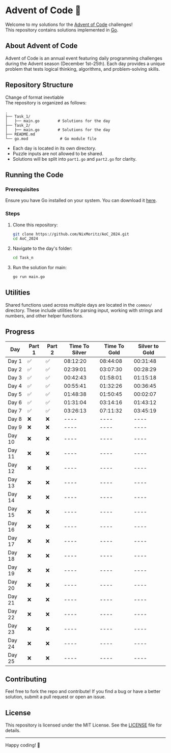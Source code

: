 # Advent of Code 🎄

Welcome to my solutions for the [Advent of Code](https://adventofcode.com/) challenges!  
This repository contains solutions implemented in [Go](https://golang.org/).

## About Advent of Code

Advent of Code is an annual event featuring daily programming challenges during the Advent season (December 1st–25th). Each day provides a unique problem that tests logical thinking, algorithms, and problem-solving skills.

## Repository Structure

Change of format inevtiable  
The repository is organized as follows:

```
.
├── Task_1/
│   ├── main.go        # Solutions for the day
├── Task_2/
│   ├── main.go        # Solutions for the day
├── README.md
└── go.mod              # Go module file
```

- Each day is located in its own directory.
- Puzzle inputs are not allowed to be shared.
- Solutions will be split into `part1.go` and `part2.go` for clarity.

## Running the Code

### Prerequisites

Ensure you have Go installed on your system. You can download it [here](https://golang.org/dl/).

### Steps

1. Clone this repository:

   ```bash
   git clone https://github.com/NixMoritz/AoC_2024.git
   cd AoC_2024
   ```

2. Navigate to the day's folder:

   ```bash
   cd Task_n
   ```

3. Run the solution for main:
   ```bash
   go run main.go
   ```

## Utilities

Shared functions used across multiple days are located in the `common/` directory. These include utilities for parsing input, working with strings and numbers, and other helper functions.

## Progress

| Day    | Part 1 | Part 2 | Time To Silver | Time To Gold | Silver to Gold |
| ------ | ------ | ------ | -------------- | ------------ | -------------- |
| Day 1  | ✅     | ✅     | 08:12:20       | 08:44:08     | 00:31:48       |
| Day 2  | ✅     | ✅     | 02:39:01       | 03:07:30     | 00:28:29       |
| Day 3  | ✅     | ✅     | 00:42:43       | 01:58:01     | 01:15:18       |
| Day 4  | ✅     | ✅     | 00:55:41       | 01:32:26     | 00:36:45       |
| Day 5  | ✅     | ✅     | 01:48:38       | 01:50:45     | 00:02:07       |
| Day 6  | ✅     | ✅     | 01:31:04       | 03:14:16     | 01:43:12       |
| Day 7  | ✅     | ✅     | 03:26:13       | 07:11:32     | 03:45:19       |
| Day 8  | ❌     | ❌     | ----           | ----         | ----           |
| Day 9  | ❌     | ❌     | ----           | ----         | ----           |
| Day 10 | ❌     | ❌     | ----           | ----         | ----           |
| Day 11 | ❌     | ❌     | ----           | ----         | ----           |
| Day 12 | ❌     | ❌     | ----           | ----         | ----           |
| Day 13 | ❌     | ❌     | ----           | ----         | ----           |
| Day 14 | ❌     | ❌     | ----           | ----         | ----           |
| Day 15 | ❌     | ❌     | ----           | ----         | ----           |
| Day 16 | ❌     | ❌     | ----           | ----         | ----           |
| Day 17 | ❌     | ❌     | ----           | ----         | ----           |
| Day 18 | ❌     | ❌     | ----           | ----         | ----           |
| Day 19 | ❌     | ❌     | ----           | ----         | ----           |
| Day 20 | ❌     | ❌     | ----           | ----         | ----           |
| Day 21 | ❌     | ❌     | ----           | ----         | ----           |
| Day 22 | ❌     | ❌     | ----           | ----         | ----           |
| Day 23 | ❌     | ❌     | ----           | ----         | ----           |
| Day 24 | ❌     | ❌     | ----           | ----         | ----           |
| Day 25 | ❌     | ❌     | ----           | ----         | ----           |

## Contributing

Feel free to fork the repo and contribute! If you find a bug or have a better solution, submit a pull request or open an issue.

## License

This repository is licensed under the MIT License. See the [LICENSE](LICENSE) file for details.

---

Happy coding! 🎅
